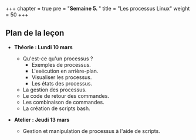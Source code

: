 +++
chapter = true
pre = "<b>Semaine 5. </b>"
title = "Les processus Linux"
weight = 50
+++

## Plan de la leçon

- **Théorie : Lundi 10 mars**
  - Qu'est-ce qu'un processus ?
     - Exemples de processus.
     - L'exécution en arrière-plan.
     - Visualiser les processus.
     - Les états des processus.
  - La gestion des processus.
  - Le code de retour des commandes.
  - Les combinaison de commandes.
  - La création de scripts bash.

- **Atelier : Jeudi 13 mars**
  - Gestion et manipulation de processus à l'aide de scripts.
